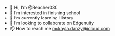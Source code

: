 - 👋 Hi, I’m @Reacher030
- 👀 I’m interested in finishing school
- 🌱 I’m currently learning History
- 💞️ I’m looking to collaborate on Edgenuity 
- 📫 How to reach me mckayla.danzy@icloud.com

<!---
Reacher030/Reacher030 is a ✨ special ✨ repository because its `README.md` (this file) appears on your GitHub profile.
You can click the Preview link to take a look at your changes.
--->
